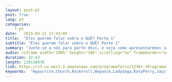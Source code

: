 ```yaml
---
layout: post-pt
post: true
lang: pt
categories:
    - pt
date:   2015-03-21 17:43:05
title:  "Eles querem falar sobre o QUÊ? Parte 1"
subtitle: "Eles querem falar sobre o QUÊ? Parte 1"
summary: "Junte-se a nós para parte dois, e veja como apresentaremos idéias diferentes para shows futuros que são projetados para edificar a sua fé e dar-lhe razões para acreditar. São questões relativas a profecias bíblica, os Testemunhas de Jeová e seus cultos, o temor de Deus, como compartilhar o evangelho, os dons espirituais, a salvação, os papéis de homens e mulheres, uma exposição sobre os músicos mais famosos que confessam serem possuídos por espíritos demoníacos, John Calvin e seu impacto na igreja, casamento e criar filhos. Também Judaísmo e suas crenças do passado e presente, a teologia da substituição, como interpretar a Bíblia através dos olhos de seus escritores judeus, termos e condições bíblicas e muito, muito mais."
audio: <iframe width="100%" height="166" scrolling="no" frameborder="no" src="https://w.soundcloud.com/player/?url=https%3A//api.soundcloud.com/tracks/196574061&amp;color=ff5500&amp;auto_play=false&amp;hide_related=false&amp;show_comments=true&amp;show_user=true&amp;show_reposts=false"></iframe>
duration: 32:43
length: 128138970
link: https://s3-us-west-2.amazonaws.com/programaferro/%236+-+Programa+Ferro+21032015.mp3
keywords:  "Hypocrite,Church,Rocknroll,Beyoncé,LadyGaga,KatyPerry,Jayz,Fear,God,Spiritual,gifts,Judaism,Netanyahu,Israel,Rabbis,Pharisees,Replacement,theology,Johncalvin,faith,prophecy,Jehovah's,Witnesses,cults,gospel, salvation,men,women,famous, musicians,confess,possessed,demonic spirits,marriage,raising,children,beliefs,interpret,bible,Jewish,writers,Biblical,portuguese,Jesus,radio,sara,brazil,saturday,hope,faith,love,Torah,Lord,programa,ferro,iron,show,Christian,Florianopolis"
---
```




